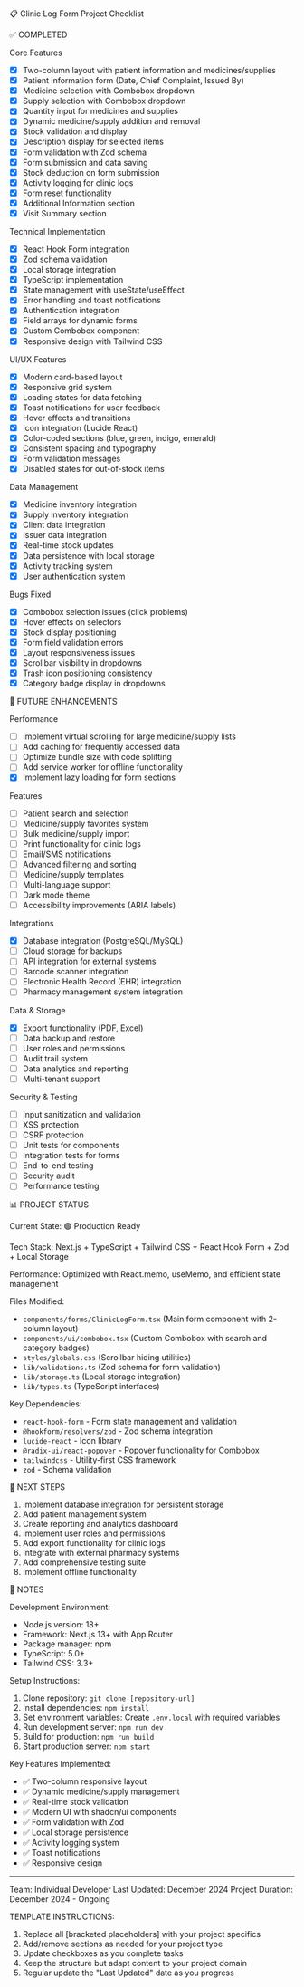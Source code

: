 📋 Clinic Log Form Project Checklist

✅ COMPLETED

Core Features
- [x] Two-column layout with patient information and medicines/supplies
- [x] Patient information form (Date, Chief Complaint, Issued By)
- [x] Medicine selection with Combobox dropdown
- [x] Supply selection with Combobox dropdown
- [x] Quantity input for medicines and supplies
- [x] Dynamic medicine/supply addition and removal
- [x] Stock validation and display
- [x] Description display for selected items
- [x] Form validation with Zod schema
- [x] Form submission and data saving
- [x] Stock deduction on form submission
- [x] Activity logging for clinic logs
- [x] Form reset functionality
- [x] Additional Information section
- [x] Visit Summary section

Technical Implementation
- [x] React Hook Form integration
- [x] Zod schema validation
- [x] Local storage integration
- [x] TypeScript implementation
- [x] State management with useState/useEffect
- [x] Error handling and toast notifications
- [x] Authentication integration
- [x] Field arrays for dynamic forms
- [x] Custom Combobox component
- [x] Responsive design with Tailwind CSS

UI/UX Features
- [x] Modern card-based layout
- [x] Responsive grid system
- [x] Loading states for data fetching
- [x] Toast notifications for user feedback
- [x] Hover effects and transitions
- [x] Icon integration (Lucide React)
- [x] Color-coded sections (blue, green, indigo, emerald)
- [x] Consistent spacing and typography
- [x] Form validation messages
- [x] Disabled states for out-of-stock items

Data Management
- [x] Medicine inventory integration
- [x] Supply inventory integration
- [x] Client data integration
- [x] Issuer data integration
- [x] Real-time stock updates
- [x] Data persistence with local storage
- [x] Activity tracking system
- [x] User authentication system

Bugs Fixed
- [x] Combobox selection issues (click problems)
- [x] Hover effects on selectors
- [x] Stock display positioning
- [x] Form field validation errors
- [x] Layout responsiveness issues
- [x] Scrollbar visibility in dropdowns
- [x] Trash icon positioning consistency
- [x] Category badge display in dropdowns

🚀 FUTURE ENHANCEMENTS

Performance
- [ ] Implement virtual scrolling for large medicine/supply lists
- [ ] Add caching for frequently accessed data
- [ ] Optimize bundle size with code splitting
- [ ] Add service worker for offline functionality
- [x] Implement lazy loading for form sections

Features
- [ ] Patient search and selection
- [ ] Medicine/supply favorites system
- [ ] Bulk medicine/supply import
- [ ] Print functionality for clinic logs
- [ ] Email/SMS notifications
- [ ] Advanced filtering and sorting
- [ ] Medicine/supply templates
- [ ] Multi-language support
- [ ] Dark mode theme
- [ ] Accessibility improvements (ARIA labels)

Integrations
- [x] Database integration (PostgreSQL/MySQL)
- [ ] Cloud storage for backups
- [ ] API integration for external systems
- [ ] Barcode scanner integration
- [ ] Electronic Health Record (EHR) integration
- [ ] Pharmacy management system integration

Data & Storage
- [x] Export functionality (PDF, Excel)
- [ ] Data backup and restore
- [ ] User roles and permissions
- [ ] Audit trail system
- [ ] Data analytics and reporting
- [ ] Multi-tenant support

Security & Testing
- [ ] Input sanitization and validation
- [ ] XSS protection
- [ ] CSRF protection
- [ ] Unit tests for components
- [ ] Integration tests for forms
- [ ] End-to-end testing
- [ ] Security audit
- [ ] Performance testing

📊 PROJECT STATUS

Current State: 🟢 Production Ready

Tech Stack: Next.js + TypeScript + Tailwind CSS + React Hook Form + Zod + Local Storage

Performance: Optimized with React.memo, useMemo, and efficient state management

Files Modified: 
- `components/forms/ClinicLogForm.tsx` (Main form component with 2-column layout)
- `components/ui/combobox.tsx` (Custom Combobox with search and category badges)
- `styles/globals.css` (Scrollbar hiding utilities)
- `lib/validations.ts` (Zod schema for form validation)
- `lib/storage.ts` (Local storage integration)
- `lib/types.ts` (TypeScript interfaces)

Key Dependencies:
- `react-hook-form` - Form state management and validation
- `@hookform/resolvers/zod` - Zod schema integration
- `lucide-react` - Icon library
- `@radix-ui/react-popover` - Popover functionality for Combobox
- `tailwindcss` - Utility-first CSS framework
- `zod` - Schema validation

🎯 NEXT STEPS

1. Implement database integration for persistent storage
2. Add patient management system
3. Create reporting and analytics dashboard
4. Implement user roles and permissions
5. Add export functionality for clinic logs
6. Integrate with external pharmacy systems
7. Add comprehensive testing suite
8. Implement offline functionality

📝 NOTES

Development Environment:
- Node.js version: 18+
- Framework: Next.js 13+ with App Router
- Package manager: npm
- TypeScript: 5.0+
- Tailwind CSS: 3.3+

Setup Instructions:
1. Clone repository: `git clone [repository-url]`
2. Install dependencies: `npm install`
3. Set environment variables: Create `.env.local` with required variables
4. Run development server: `npm run dev`
5. Build for production: `npm run build`
6. Start production server: `npm start`

Key Features Implemented:
- ✅ Two-column responsive layout
- ✅ Dynamic medicine/supply management
- ✅ Real-time stock validation
- ✅ Modern UI with shadcn/ui components
- ✅ Form validation with Zod
- ✅ Local storage persistence
- ✅ Activity logging system
- ✅ Toast notifications
- ✅ Responsive design

---

Team: Individual Developer
Last Updated: December 2024
Project Duration: December 2024 - Ongoing

TEMPLATE INSTRUCTIONS:
1. Replace all [bracketed placeholders] with your project specifics
2. Add/remove sections as needed for your project type
3. Update checkboxes as you complete tasks
4. Keep the structure but adapt content to your project domain
5. Regular update the "Last Updated" date as you progress 